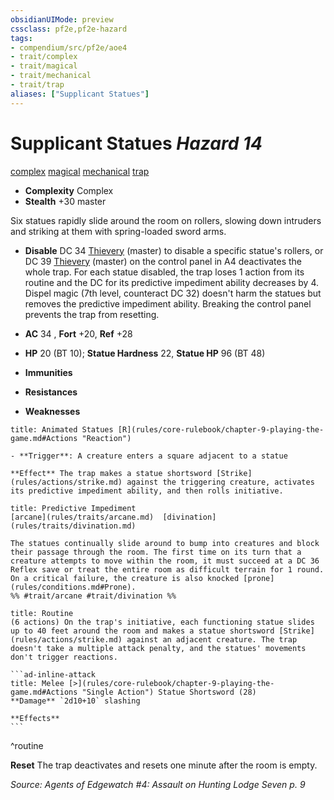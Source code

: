 ```yaml
---
obsidianUIMode: preview
cssclass: pf2e,pf2e-hazard
tags:
- compendium/src/pf2e/aoe4
- trait/complex
- trait/magical
- trait/mechanical
- trait/trap
aliases: ["Supplicant Statues"]
---
```

# Supplicant Statues *Hazard 14*  
[complex](rules/traits/complex.md)  [magical](rules/traits/magical.md)  [mechanical](rules/traits/mechanical.md)  [trap](rules/traits/trap.md)  

- **Complexity** Complex
- **Stealth** +30 master  

Six statues rapidly slide around the room on rollers, slowing down intruders and striking at them with spring-loaded sword arms.

- **Disable** DC 34 [Thievery](compendium/skills.md#Thievery) (master) to disable a specific statue's rollers, or DC 39 [Thievery](compendium/skills.md#Thievery) (master) on the control panel in A4 deactivates the whole trap. For each statue disabled, the trap loses 1 action from its routine and the DC for its predictive impediment ability decreases by 4. Dispel magic (7th level, counteract DC 32) doesn't harm the statues but removes the predictive impediment ability. Breaking the control panel prevents the trap from resetting.  

- **AC** 34 , **Fort** +20, **Ref** +28
- **HP** 20 (BT 10); **Statue Hardness** 22, **Statue HP** 96 (BT 48)
- **Immunities** 
- **Resistances** 
- **Weaknesses** 
     
```ad-embed-ability
title: Animated Statues [R](rules/core-rulebook/chapter-9-playing-the-game.md#Actions "Reaction")

- **Trigger**: A creature enters a square adjacent to a statue

**Effect** The trap makes a statue shortsword [Strike](rules/actions/strike.md) against the triggering creature, activates its predictive impediment ability, and then rolls initiative.
```
```ad-embed-ability
title: Predictive Impediment
[arcane](rules/traits/arcane.md)  [divination](rules/traits/divination.md)  

The statues continually slide around to bump into creatures and block their passage through the room. The first time on its turn that a creature attempts to move within the room, it must succeed at a DC 36 Reflex save or treat the entire room as difficult terrain for 1 round. On a critical failure, the creature is also knocked [prone](rules/conditions.md#Prone).  
%% #trait/arcane #trait/divination %%
```

````ad-pf2-summary
title: Routine
(6 actions) On the trap's initiative, each functioning statue slides up to 40 feet around the room and makes a statue shortsword [Strike](rules/actions/strike.md) against an adjacent creature. The trap doesn't take a multiple attack penalty, and the statues' movements don't trigger reactions.

```ad-inline-attack
title: Melee [>](rules/core-rulebook/chapter-9-playing-the-game.md#Actions "Single Action") Statue Shortsword (28)
**Damage** `2d10+10` slashing 
 
**Effects**
```
````
^routine

**Reset** The trap deactivates and resets one minute after the room is empty.  

*Source: Agents of Edgewatch #4: Assault on Hunting Lodge Seven p. 9*